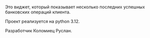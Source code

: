 Это виджет, который показывает несколько последних успешных банковских операций клиента.

Проект реализуется на python 3.12.

Разработчик Коломиец Руслан.